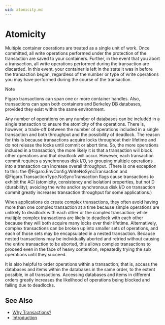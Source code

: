 ```yaml
---
uid: atomicity.md
---
```


# Atomicity

Multiple container operations are treated as a single unit of work. Once committed, all write operations performed under the protection of the transaction are saved to your containers. Further, in the event that you abort a transaction, all write operations performed during the transaction are discarded. In this event, your container is left in the state it was in before the transaction began, regardless of the number or type of write operations you may have performed during the course of the transaction.

>[!NOTE]
Figaro transactions can span one or more container handles. Also, transactions can span both containers and Berkeley DB databases, provided they exist within the same environment.

Any number of operations on any number of databases can be included in a single transaction to ensure the atomicity of the operations. There is, however, a trade-off between the number of operations included in a single transaction and both throughput and the possibility of deadlock. The reason for this is because transactions acquire locks throughout their lifetime and do not release the locks until commit or abort time. So, the more operations included in a transaction, the more likely it is that a transaction will block other operations and that deadlock will occur. However, each transaction commit requires a synchronous disk I/O, so grouping multiple operations into a transaction can increase overall throughput. (There is one exception to this: the @Figaro.EnvConfig.WriteNoSyncTransaction and @Figaro.TransactionType.NoSyncTransaction flags cause transactions to exhibit the ACI (atomicity, consistency and isolation) properties, but not D (durability); avoiding the write and/or synchronous disk I/O on transaction commit greatly increases transaction throughput for some applications.)


When applications do create complex transactions, they often avoid having more than one complex transaction at a time because simple operations are unlikely to deadlock with each other or the complex transaction; while multiple complex transactions are likely to deadlock with each other because they will both acquire many locks over their lifetime. Alternatively, complex transactions can be broken up into smaller sets of operations, and each of those sets may be encapsulated in a nested transaction. Because nested transactions may be individually aborted and retried without causing the entire transaction to be aborted, this allows complex transactions to proceed even in the face of heavy contention, repeatedly trying the sub operations until they succeed.


It is also helpful to order operations within a transaction; that is, access the databases and items within the databases in the same order, to the extent possible, in all transactions. Accessing databases and items in different orders greatly increases the likelihood of operations being blocked and failing due to deadlocks.


## See Also

* [Why Transactions?](xref:why-transactions.md)
* [Introduction](xref:introduction.md)